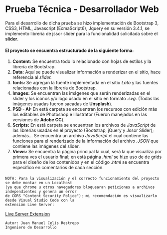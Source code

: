 # Prueba Técnica - Desarrollador Web
Para el desarrollo de dicha prueba se hizo implementación de Bootstrap 3, CSS3, HTML, Javascript (EcmaScript6), Jquery en su versión 3.4.1, se implemento librería de jssor slider para la funcionalidad solicitada sobre el __slider__.

#### El proyecto se encuentra estructurado de la siguiente forma:
1.  **Content:** Se encuentra todo lo relacionado con hojas de estilos y la librería de Bootstrap.
2.  **Data:** Aquí se puede visualizar información a renderizar en el sitio, hace referencia al _slider._
3.  **fonts:** Se agregan la fuente implementada en el sitio _Lato_ y las fuentes relacionadas con la librería de Bootstrap.
4.  **Images:** Se encuentran las imágenes que serán renderizadas en el slider y los iconos y/o logo usado en el sitio en formato _.svg._ (Todas las imágenes usadas fueron sacadas de **Unsplash**).
5.  **PSD - AI:** En está carpeta se encuentran los recursos con edición más los editables de Photoshop e Illustrator (Fueron manejados en las versiones de **Adobe CC**).
6.  **Scripts:** En está carpeta se encuentran los archivos de _JavaScript_ de las librerías usadas en el proyecto (Bootstrap, jQuery y Jssor Slider); además... Se encuentra un archivo _JavaScript_ el cual contiene las funciones para el renderizado de la información del archivo _.JSON_ que contiene las imágenes del slider.
7.  **Views:** Se encuentra la página principal la cual, será la que visualiza por primera ves el usuario final; en está página _.html_ se hizo uso de de grids para el diseño de los contenidos y en el código _.html_ se encuentra especifico en comentarios de cada sección.
####    
    NOTA: Para la visualización y el correcto funcionamiento del proyecto se debe montar en un Localhost 
    (ya que chrome u otros navegadores bloquearan peticiones a archivos independientes y genera un error 
    de CORS "Content Security Police"); mi recomendación es visualizarlo desde Visual Studio Code con la 
    extensión Live Server:
<a href="https://marketplace.visualstudio.com/items?itemName=ritwickdey.LiveServer"> Live Server Extension </a>

~~~ 
Autor: Juan Manuel Celis Restrepo
Ingeniero de Desarrollo
~~~


